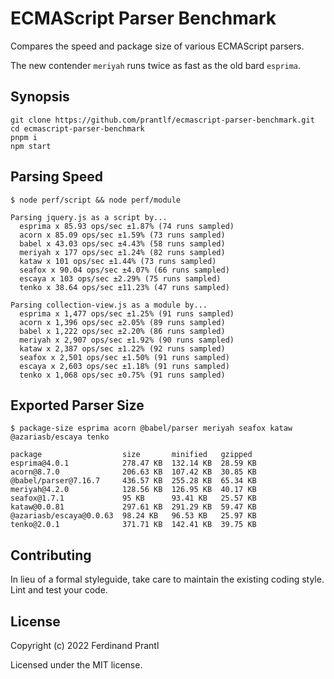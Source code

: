 # ECMAScript Parser Benchmark

Compares the speed and package size of various ECMAScript parsers.

The new contender `meriyah` runs twice as fast as the old bard `esprima`.

## Synopsis

    git clone https://github.com/prantlf/ecmascript-parser-benchmark.git
    cd ecmascript-parser-benchmark
    pnpm i
    npm start

## Parsing Speed

    $ node perf/script && node perf/module

    Parsing jquery.js as a script by...
      esprima x 85.93 ops/sec ±1.87% (74 runs sampled)
      acorn x 85.09 ops/sec ±1.59% (73 runs sampled)
      babel x 43.03 ops/sec ±4.43% (58 runs sampled)
      meriyah x 177 ops/sec ±1.24% (82 runs sampled)
      kataw x 101 ops/sec ±1.44% (73 runs sampled)
      seafox x 90.04 ops/sec ±4.07% (66 runs sampled)
      escaya x 103 ops/sec ±2.29% (75 runs sampled)
      tenko x 38.64 ops/sec ±11.23% (47 runs sampled)

    Parsing collection-view.js as a module by...
      esprima x 1,477 ops/sec ±1.25% (91 runs sampled)
      acorn x 1,396 ops/sec ±2.05% (89 runs sampled)
      babel x 1,222 ops/sec ±2.20% (86 runs sampled)
      meriyah x 2,907 ops/sec ±1.92% (90 runs sampled)
      kataw x 2,387 ops/sec ±1.22% (92 runs sampled)
      seafox x 2,501 ops/sec ±1.50% (91 runs sampled)
      escaya x 2,603 ops/sec ±1.18% (91 runs sampled)
      tenko x 1,068 ops/sec ±0.75% (91 runs sampled)

## Exported Parser Size

    $ package-size esprima acorn @babel/parser meriyah seafox kataw @azariasb/escaya tenko

    package                  size       minified   gzipped
    esprima@4.0.1            278.47 KB  132.14 KB  28.59 KB
    acorn@8.7.0              206.63 KB  107.42 KB  30.85 KB
    @babel/parser@7.16.7     436.57 KB  255.28 KB  65.34 KB
    meriyah@4.2.0            128.56 KB  126.95 KB  40.17 KB
    seafox@1.7.1             95 KB      93.41 KB   25.57 KB
    kataw@0.0.81             297.61 KB  291.29 KB  59.47 KB
    @azariasb/escaya@0.0.63  98.24 KB   96.53 KB   25.97 KB
    tenko@2.0.1              371.71 KB  142.41 KB  39.75 KB

## Contributing

In lieu of a formal styleguide, take care to maintain the existing coding style. Lint and test your code.

## License

Copyright (c) 2022 Ferdinand Prantl

Licensed under the MIT license.
